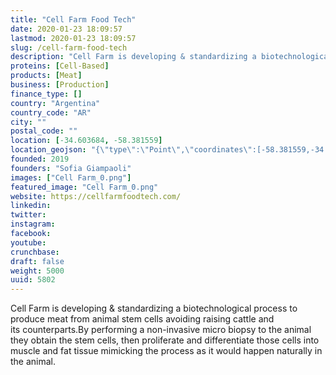 ```yaml
---
title: "Cell Farm Food Tech"
date: 2020-01-23 18:09:57
lastmod: 2020-01-23 18:09:57
slug: /cell-farm-food-tech
description: "Cell Farm is developing & standardizing a biotechnological process to produce meat from animal stem cells avoiding raising cattle and its&nbsp;counterparts.By performing a non-invasive micro biopsy to the animal they obtain the stem cells, then proliferate and differentiate those cells into muscle and fat tissue mimicking the process as it would happen naturally in the&nbsp;animal."
proteins: [Cell-Based]
products: [Meat]
business: [Production]
finance_type: []
country: "Argentina"
country_code: "AR"
city: ""
postal_code: ""
location: [-34.603684, -58.381559]
location_geojson: "{\"type\":\"Point\",\"coordinates\":[-58.381559,-34.603684]}"
founded: 2019
founders: "Sofia Giampaoli"
images: ["Cell Farm_0.png"]
featured_image: "Cell Farm_0.png"
website: https://cellfarmfoodtech.com/
linkedin: 
twitter: 
instagram: 
facebook: 
youtube: 
crunchbase: 
draft: false
weight: 5000
uuid: 5802
---
```

Cell Farm is developing & standardizing a biotechnological process to produce meat from animal stem cells avoiding raising cattle and its&nbsp;counterparts.By performing a non-invasive micro biopsy to the animal they obtain the stem cells, then proliferate and differentiate those cells into muscle and fat tissue mimicking the process as it would happen naturally in the&nbsp;animal.
